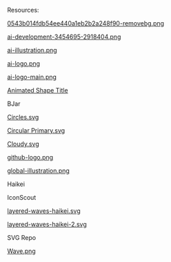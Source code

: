 Resources:

[0543b014fdb54ee440a1eb2b2a248f90-removebg.png](https://dribbble.com/shots/5314091-Global-Data)

[ai-development-3454695-2918404.png](https://iconscout.com/illustration/ai-development-3454695)

[ai-illustration.png](https://www.pinclipart.com/pindetail/ibiwTJm_ai-artificial-intelligence-company-ai-development-png-clipart/)

[ai-logo.png](https://www.cleanpng.com/png-artificial-intelligence-research-synthetic-intelli-5894619/)

[ai-logo-main.png]()

[Animated Shape Title](https://bgjar.com/)

BJar

[Circles.svg](https://bgjar.com/)

[Circular Primary.svg](https://bgjar.com/)

[Cloudy.svg](https://bgjar.com/)

[github-logo.png]()

[global-illustration.png](https://www.pngmart.com/image/120813)

Haikei

IconScout

[layered-waves-haikei.svg](https://app.haikei.app/)

[layered-waves-haikei-2.svg](https://app.haikei.app/)

SVG Repo

[Wave.png](https://bgjar.com/wave)